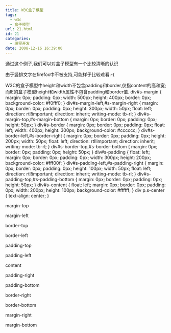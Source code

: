 ```yaml
---
title: W3C盒子模型
tags:
  - w3c
  - 盒子模型
url: 21.html
id: 21
categories:
  - 编程开发
date: 2008-12-16 16:39:00
---
```


通过这个例子,我们可以对盒子模型有一个比较清晰的认识  

由于竖排文字在firefox中不被支持,可能样子比较难看:-(  

W3C的盒子模型中height和width不包含padding和border,仅指content的高和宽;而IE的盒子模型height和width属性不包含padding和border值. div#s-margin { margin: 0px; padding: 0px; width: 500px; height: 400px; border: 0px; background-color: #f0fff0; } div#s-margin-left,#s-margin-right { margin: 0px; border: 0px; padding: 0px; height: 300px; width: 50px; float: left; direction: rtl!important; direction: inherit; writing-mode: tb-rl; } div#s-margin-top,#s-margin-bottom { margin: 0px; border: 0px; padding: 0px; height: 50px; } div#s-border { margin: 0px; border: 0px; padding: 0px; float: left; width: 400px; height: 300px; background-color: #cccccc; } div#s-border-left,#s-border-right { margin: 0px; border: 0px; padding: 0px; height: 200px; width: 50px; float: left; direction: rtl!important; direction: inherit; writing-mode: tb-rl; } div#s-border-top,#s-border-bottom { margin: 0px; border: 0px; padding: 0px; height: 50px; } div#s-padding { float: left; margin: 0px; border: 0px; padding: 0px; width: 300px; height: 200px; background-color: #fff00f; } div#s-padding-left,#s-padding-right { margin: 0px; border: 0px; padding: 0px; height: 100px; width: 50px; float: left; direction: rtl!important; direction: inherit; writing-mode: tb-rl; } div#s-padding-top,#s-padding-bottom { margin: 0px; border: 0px; padding: 0px; height: 50px; } div#s-content { float: left; margin: 0px; border: 0px; padding: 0px; width: 200px; height: 100px; background-color: #ffffff; } div p.s-center { text-align: center; }

margin-top

margin-left

border-top

border-left

padding-top

padding-left

content

padding-right

padding-bottom

border-right

border-bottom

margin-right

margin-bottom